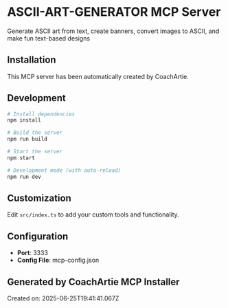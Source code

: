 # ASCII-ART-GENERATOR MCP Server

Generate ASCII art from text, create banners, convert images to ASCII, and make fun text-based designs

## Installation

This MCP server has been automatically created by CoachArtie.

## Development

```bash
# Install dependencies
npm install

# Build the server
npm run build

# Start the server
npm start

# Development mode (with auto-reload)
npm run dev
```

## Customization

Edit `src/index.ts` to add your custom tools and functionality.

## Configuration

- **Port**: 3333
- **Config File**: mcp-config.json

## Generated by CoachArtie MCP Installer
Created on: 2025-06-25T19:41:41.067Z
